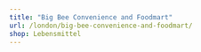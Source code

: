```yaml
---
title: "Big Bee Convenience and Foodmart"
url: /london/big-bee-convenience-and-foodmart/
shop: Lebensmittel
---
```

